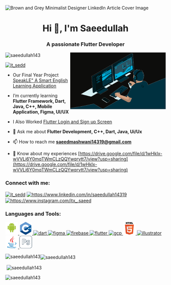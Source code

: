 ![Brown and Grey Minimalist Designer LinkedIn Article Cover Image](https://github.com/saeedullah143/saeedullah143/assets/56697603/4a534827-132d-4647-8629-66568530d54a)





<h1 align="center">Hi 👋, I'm Saeedullah</h1>
<h3 align="center">A passionate Flutter Developer</h3>
<img align="right" alt="Coding" width="300" src="https://raw.githubusercontent.com/Potential17/Potential17/master/user%20(2).gif">

<p align="left"> <img src="https://komarev.com/ghpvc/?username=saeedullah143&label=Profile%20views&color=0e75b6&style=flat" alt="saeedullah143" /> </p>

<p align="left"> <a href="https://twitter.com/it_sedd" target="blank"><img src="https://img.shields.io/twitter/follow/it_sedd?logo=twitter&style=for-the-badge" alt="it_sedd" /></a> </p>

- Our Final Year Project [SpeakLE" A Smart English Learning Application](https://github.com/saeedullah143/SpeakL-English-learning-mobile-application)

- I’m currently learning **Flutter Framework, Dart, Java, C++, Mobile Application, Figma, UI/UX**

- I Also Worked [Flutter Login and Sign up Screen](https://github.com/saeedullah143/Login-page-Sign-up-page-A-Complete-Registration-Ui-Using-flutter-and-Dart)

- 💬 Ask me about **Flutter Development, C++, Dart, Java, Ui/Ux**

- 📫 How to reach me **saeedmashwani14319@gmail.com**

- 📄 Know about my experiences [https://drive.google.com/file/d/1wHkIx-wVVLi6Y0mqTWmCLzQQYwqrvtt7/view?usp=sharing](https://drive.google.com/file/d/1wHkIx-wVVLi6Y0mqTWmCLzQQYwqrvtt7/view?usp=sharing)

<h3 align="left">Connect with me:</h3>
<p align="left">
<a href="https://twitter.com/it_sedd" target="blank"><img align="center" src="https://raw.githubusercontent.com/rahuldkjain/github-profile-readme-generator/master/src/images/icons/Social/twitter.svg" alt="it_sedd" height="30" width="40" /></a>
<a href="https://linkedin.com/in/https://www.linkedin.com/in/saeedullah14319" target="blank"><img align="center" src="https://raw.githubusercontent.com/rahuldkjain/github-profile-readme-generator/master/src/images/icons/Social/linked-in-alt.svg" alt="https://www.linkedin.com/in/saeedullah14319" height="30" width="40" /></a>
<a href="https://instagram.com/https://www.instagram.com/itx_.saeed" target="blank"><img align="center" src="https://raw.githubusercontent.com/rahuldkjain/github-profile-readme-generator/master/src/images/icons/Social/instagram.svg" alt="https://www.instagram.com/itx_.saeed" height="30" width="40" /></a>
</p>

<h3 align="left">Languages and Tools:</h3>
<p align="left"> <a href="https://developer.android.com" target="_blank" rel="noreferrer"> <img src="https://raw.githubusercontent.com/devicons/devicon/master/icons/android/android-original-wordmark.svg" alt="android" width="40" height="40"/> </a> <a href="https://www.w3schools.com/cpp/" target="_blank" rel="noreferrer"> <img src="https://raw.githubusercontent.com/devicons/devicon/master/icons/cplusplus/cplusplus-original.svg" alt="cplusplus" width="40" height="40"/> </a> <a href="https://dart.dev" target="_blank" rel="noreferrer"> <img src="https://www.vectorlogo.zone/logos/dartlang/dartlang-icon.svg" alt="dart" width="40" height="40"/> </a> <a href="https://www.figma.com/" target="_blank" rel="noreferrer"> <img src="https://www.vectorlogo.zone/logos/figma/figma-icon.svg" alt="figma" width="40" height="40"/> </a> <a href="https://firebase.google.com/" target="_blank" rel="noreferrer"> <img src="https://www.vectorlogo.zone/logos/firebase/firebase-icon.svg" alt="firebase" width="40" height="40"/> </a> <a href="https://flutter.dev" target="_blank" rel="noreferrer"> <img src="https://www.vectorlogo.zone/logos/flutterio/flutterio-icon.svg" alt="flutter" width="40" height="40"/> </a> <a href="https://cloud.google.com" target="_blank" rel="noreferrer"> <img src="https://www.vectorlogo.zone/logos/google_cloud/google_cloud-icon.svg" alt="gcp" width="40" height="40"/> </a> <a href="https://www.w3.org/html/" target="_blank" rel="noreferrer"> <img src="https://raw.githubusercontent.com/devicons/devicon/master/icons/html5/html5-original-wordmark.svg" alt="html5" width="40" height="40"/> </a> <a href="https://www.adobe.com/in/products/illustrator.html" target="_blank" rel="noreferrer"> <img src="https://www.vectorlogo.zone/logos/adobe_illustrator/adobe_illustrator-icon.svg" alt="illustrator" width="40" height="40"/> </a> <a href="https://www.java.com" target="_blank" rel="noreferrer"> <img src="https://raw.githubusercontent.com/devicons/devicon/master/icons/java/java-original.svg" alt="java" width="40" height="40"/> </a> <a href="https://www.photoshop.com/en" target="_blank" rel="noreferrer"> <img src="https://raw.githubusercontent.com/devicons/devicon/master/icons/photoshop/photoshop-line.svg" alt="photoshop" width="40" height="40"/> </a> </p>
<!-- Add this to your GitHub profile README -->


<!-- Dark Mode -->
<p><img align="left" src="https://github-readme-stats.vercel.app/api/top-langs?username=saeedullah143&show_icons=true&locale=en&layout=compact&theme=dark" alt="saeedullah143" /></p>

<!-- Overall Stats -->

<!-- Streak Stats -->
<p><img align="center" src="https://github-readme-streak-stats.herokuapp.com/?user=saeedullah143&theme=dark" alt="saeedullah143" /></p>

<p>&nbsp;<img align="center" src="https://github-readme-stats.vercel.app/api?username=saeedullah143&show_icons=true&locale=en&theme=dark" alt="saeedullah143" /></p>

<p><img align="left" src="https://github-readme-stats.vercel.app/api/top-langs?username=saeedullah143&show_icons=true&locale=en&layout=compact&theme=dark" alt="saeedullah143" /></p>
